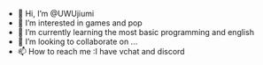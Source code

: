 - 👋 Hi, I’m @UWUjiumi
- 👀 I’m interested in games and pop
- 🌱 I’m currently learning the most basic programming and english
- 💞️ I’m looking to collaborate on ...
- 📫 How to reach me :I have vchat and discord

<!---
UWUjiumi/UWUjiumi is a ✨ special ✨ repository because its `README.md` (this file) appears on your GitHub profile.
You can click the Preview link to take a look at your changes.
--->
